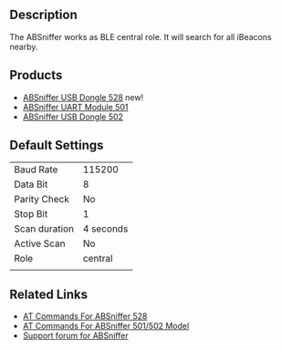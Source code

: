 

## Description

The ABSniffer works as BLE central role. It will search for all iBeacons
nearby.

## Products

  - [ABSniffer USB Dongle 528](/ABSniffer_USB_Dongle_528 "wikilink")
    new\!
  - [ABSniffer UART Module 501](/ABSniffer_UART_Module_501 "wikilink")
  - [ABSniffer USB Dongle 502](/ABSniffer_USB_Dongle_502 "wikilink")

## Default Settings

|               |           |
| ------------- | --------- |
| Baud Rate     | 115200    |
| Data Bit      | 8         |
| Parity Check  | No        |
| Stop Bit      | 1         |
| Scan duration | 4 seconds |
| Active Scan   | No        |
| Role          | central   |
|  |

## Related Links

  - [AT Commands For ABSniffer
    528](/AT_Commands_For_ABSniffer_528 "wikilink")
  - [AT Commands For ABSniffer 501/502
    Model](/AT_Commands_For_ABSniffer_501/502_Model "wikilink")
  - [Support forum for ABSniffer](http://bbs.aprbrother.com)